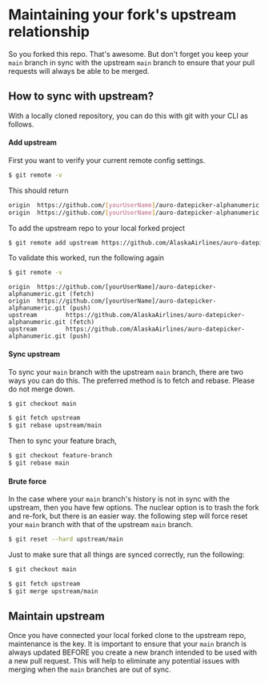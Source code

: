 # Maintaining your fork's upstream relationship

So you forked this repo. That's awesome. But don't forget you keep your `main` branch in sync with the upstream `main` branch to ensure that your pull requests will always be able to be merged.

## How to sync with upstream?

With a locally cloned repository, you can do this with git with your CLI as follows.

#### Add upstream

First you want to verify your current remote config settings.

```bash
$ git remote -v
```

This should return

```bash
origin  https://github.com/[yourUserName]/auro-datepicker-alphanumeric.git (fetch)
origin  https://github.com/[yourUserName]/auro-datepicker-alphanumeric.git (push)
```

To add the upstream repo to your local forked project

```bash
$ git remote add upstream https://github.com/AlaskaAirlines/auro-datepicker-alphanumeric.git
```

To validate this worked, run the following again

```bash
$ git remote -v
```

```
origin  https://github.com/[yourUserName]/auro-datepicker-alphanumeric.git (fetch)
origin  https://github.com/[yourUserName]/auro-datepicker-alphanumeric.git (push)
upstream        https://github.com/AlaskaAirlines/auro-datepicker-alphanumeric.git (fetch)
upstream        https://github.com/AlaskaAirlines/auro-datepicker-alphanumeric.git (push)
```

#### Sync upstream

To sync your `main` branch with the upstream `main` branch, there are two ways you can do this. The preferred method is to fetch and rebase. Please do not merge down.

```bash
$ git checkout main

$ git fetch upstream
$ git rebase upstream/main
```

Then to sync your feature brach,

```bash
$ git checkout feature-branch
$ git rebase main
```

#### Brute force

In the case where your `main` branch's history is not in sync with the upstream, then you have few options. The nuclear option is to trash the fork and re-fork, but there is an easier way. the following step will force reset your `main` branch with that of the upstream `main` branch.

```bash
$ git reset --hard upstream/main
```

Just to make sure that all things are synced correctly, run the following:

```bash
$ git checkout main

$ git fetch upstream
$ git merge upstream/main
```

## Maintain upstream

Once you have connected your local forked clone to the upstream repo, maintenance is the key. It is important to ensure that your `main` branch is always updated BEFORE you create a new branch intended to be used with a new pull request. This will help to eliminate any potential issues with merging when the `main` branches are out of sync.
